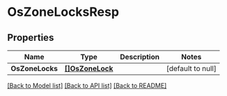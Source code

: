 # OsZoneLocksResp

## Properties
Name | Type | Description | Notes
------------ | ------------- | ------------- | -------------
**OsZoneLocks** | [**[]OsZoneLock**](OSZoneLock.md) |  | [default to null]

[[Back to Model list]](../README.md#documentation-for-models) [[Back to API list]](../README.md#documentation-for-api-endpoints) [[Back to README]](../README.md)


